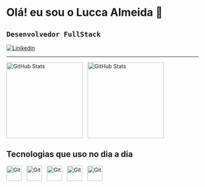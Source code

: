 # Olá! eu sou o Lucca Almeida 🫡

**`Desenvolvedor FullStack`**
---

[![Linikedin](https://img.shields.io/badge/LinkedIn-0077B5?style=for-the-badge&logo=linkedin&logoColor=white)](www.linkedin.com/in/lucca-almeida-dev)

---
<p>
  <img 
    align="left" 
    alt="GitHub Stats" 
    height="200" 
    style="padding-right: 10px;" 
    src="https://github-readme-stats.vercel.app/api?username=Lucca81&show_icons=true&theme=tokyonight" 
  />
<img 
      align="" 
      alt="GitHub Stats" 
      height="200" 
      src="https://github-readme-stats.vercel.app/api/top-langs/?username=Lucca81&theme=tokyonight&exclude_repo=github-readme-stats,anuraghazra.github.io" 
/>

</p>


## Tecnologias que uso no dia a dia


<img 
    align="left" 
    alt="Git" 
    title="Git"
    width="40px" 
    style="padding-right: 10px;" 
    src="https://cdn.jsdelivr.net/gh/devicons/devicon@latest/icons/java/java-original.svg" 
/>
<img 
    align="left" 
    alt="Git" 
    title="Git"
    width="40px" 
    style="padding-right: 10px;" 
    src="https://cdn.jsdelivr.net/gh/devicons/devicon@latest/icons/spring/spring-original.svg" 
/>
<img 
    align="left" 
    alt="Git" 
    title="Git"
    width="40px" 
    style="padding-right: 10px;" 
    src="https://cdn.jsdelivr.net/gh/devicons/devicon@latest/icons/mysql/mysql-original.svg" 
/>
<img 
    align="left" 
    alt="Git" 
    title="Git"
    width="40px" 
    style="padding-right: 10px;" 
    src="https://cdn.jsdelivr.net/gh/devicons/devicon@latest/icons/git/git-original.svg" 
/>
<img 
    align="left" 
    alt="Git" 
    title="Git"
    width="40px" 
    style="padding-right: 10px;" 
    src="https://cdn.jsdelivr.net/gh/devicons/devicon@latest/icons/linux/linux-original.svg" 
/>
